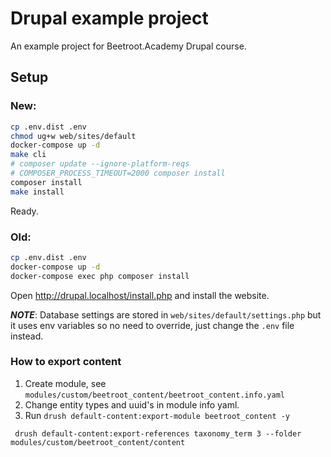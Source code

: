 # Drupal example project

An example project for Beetroot.Academy Drupal course.

## Setup

### New:

```bash
cp .env.dist .env
chmod ug+w web/sites/default
docker-compose up -d
make cli
# composer update --ignore-platform-reqs
# COMPOSER_PROCESS_TIMEOUT=2000 composer install
composer install
make install
```

Ready.

### Old:

```bash
cp .env.dist .env
docker-compose up -d
docker-compose exec php composer install
```

Open http://drupal.localhost/install.php and install the website.

**_NOTE_**:
Database settings are stored in `web/sites/default/settings.php` but it uses env variables so no need to override, just change the `.env` file instead.

### How to export content

1. Create module, see `modules/custom/beetroot_content/beetroot_content.info.yaml`
2. Change entity types and uuid's in module info yaml.
3. Run `drush default-content:export-module beetroot_content -y`

```
 drush default-content:export-references taxonomy_term 3 --folder modules/custom/beetroot_content/content
```
